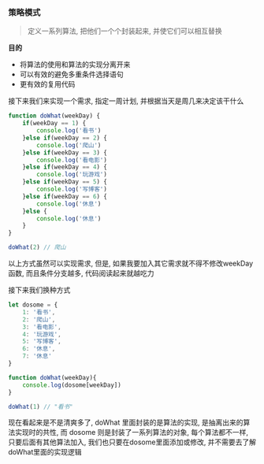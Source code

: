 ### 策略模式

> 定义一系列算法, 把他们一个个封装起来, 并使它们可以相互替换



**目的**

- 将算法的使用和算法的实现分离开来
- 可以有效的避免多重条件选择语句
- 更有效的复用代码



接下来我们来实现一个需求, 指定一周计划, 并根据当天是周几来决定该干什么

```javascript
function doWhat(weekDay) {
    if(weekDay == 1) {
        console.log('看书')
    }else if(weekDay == 2) {
        console.log('爬山')
    }else if(weekDay == 3) {
        console.log('看电影')
    }else if(weekDay == 4) {
        console.log('玩游戏')
    }else if(weekDay == 5) {
        console.log('写博客')
    }else if(weekDay == 6) {
        console.log('休息')
    }else {
        console.log('休息')
    }
}

doWhat(2) // 爬山
```

以上方式虽然可以实现需求, 但是, 如果我要加入其它需求就不得不修改weekDay函数, 而且条件分支越多, 代码阅读起来就越吃力



接下来我们换种方式

```javascript
let dosome = {
	1: '看书',
	2: '爬山',
	3: '看电影',
	4: '玩游戏',
	5: '写博客',
	6: '休息',
	7: '休息'
}

function doWhat(weekDay){
    console.log(dosome[weekDay])
}

doWhat(1) // "看书"
```

现在看起来是不是清爽多了, doWhat 里面封装的是算法的实现, 是抽离出来的算法实现时的共性, 而 dosome 则是封装了一系列算法的对象, 每个算法都不一样, 只要后面有其他算法加入, 我们也只要在dosome里面添加或修改, 并不需要去了解doWhat里面的实现逻辑











